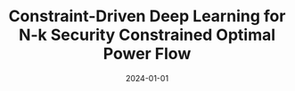 ---
title: "Constraint-Driven Deep Learning for N-k Security Constrained Optimal Power Flow"
collection: publications
category: manuscripts
permalink: /publication/2024-01-01-constraint-driven-deep-learning
excerpt: "This paper introduces a deep learning framework incorporating operational constraints for solving N-k security constrained optimal power flow problems. Results highlight enhanced computational efficiency and accuracy."
date: 2024-01-01
venue: "Electric Power System Research"
paperurl: https://doi.org/10.1016/j.epsr.2024.109876
citation: "Giraud, B., Rajaei, A., & Cremer, J. L. (2024). 'Constraint-Driven Deep Learning for N-k Security Constrained Optimal Power Flow.' Electric Power System Research, 209, 109876."
---